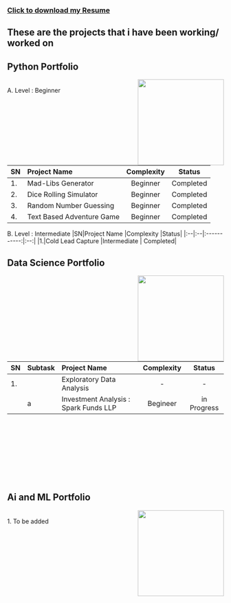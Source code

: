 ### <a id="raw-url" href="https://7512908d-453b-46b4-8fa8-0d0ce5843018.usrfiles.com/ugd/751290_cb6a88ea32b84ed39b24e43a19497f44.pdf" download = "https://7512908d-453b-46b4-8fa8-0d0ce5843018.usrfiles.com/ugd/751290_cb6a88ea32b84ed39b24e43a19497f44.pdf">Click to download my Resume</a>

## These are the projects that i have been working/ worked on
<!--<details> -->
<!--<summary> </summary> -->
## Python Portfolio

<img align = "right" width = "200" src = "https://img.icons8.com/clouds/512/python.png">
<br clear= "left"/>
A. Level : Beginner

|SN|Project Name          |Complexity   |Status|
|:--|:--|:-----------:|:--:|
|1.|Mad-Libs Generator |Beginner | Completed| <br>
|2.|Dice Rolling Simulator |Beginner | Completed| <br>
|3.|Random Number Guessing |Beginner | Completed| <br>
|4.|Text Based Adventure Game |Beginner | Completed| <br> 

B. Level : Intermediate
|SN|Project Name          |Complexity   |Status|
|:--|:--|:-----------:|:--:|
|1.|Cold Lead Capture |Intermediate | Completed| <br>

## Data Science Portfolio

<img align = "right" width = "200" src = "https://i.imgur.com/p7um1ZK.png">
<br clear= "left"/>

|SN|Subtask|Project Name|Complexity| Status|
|:-|:--|:--|:--:|:--:|
|1.||Exploratory Data Analysis|-|-|<br>
| | a| Investment Analysis : Spark Funds LLP|Begineer|in Progress|
</pre>
<br>
<br>
<br>
<br>
<br>
<br>
<br>
<br>
</details>

## Ai and ML Portfolio

<img align = "right" width = "200" src = "https://i.imgur.com/hEAIS0j.png">
<br clear= "left"/>
1. To be added
<br>
</details>
